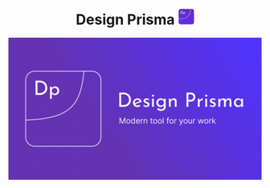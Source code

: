 <h1 align="center">
  Design Prisma 
  <img src="assets/icon.png" height="32"/>
</h1>
<img src="assets/banner.png">